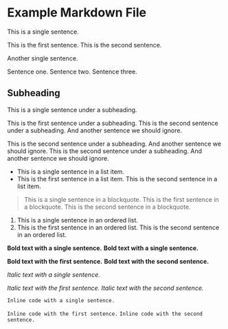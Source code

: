 # Example Markdown File

This is a single sentence.

This is the first sentence.
This is the second sentence.

Another single sentence.

Sentence one.
Sentence two.
Sentence three.

## Subheading

This is a single sentence under a subheading.

This is the first sentence under a subheading.
This is the second sentence under a subheading. And another sentence we should ignore. <!-- noqa: onesentence -->

<!-- noqa: onesentence-start -->

This is the second sentence under a subheading. And another sentence we should ignore. This is the second sentence under a subheading. And another sentence we should ignore.

<!-- noqa: onesentence-end -->

- This is a single sentence in a list item.
- This is the first sentence in a list item. This is the second sentence in a list item.

> This is a single sentence in a blockquote.
> This is the first sentence in a blockquote.
> This is the second sentence in a blockquote.

1. This is a single sentence in an ordered list.
1. This is the first sentence in an ordered list. This is the second sentence in an ordered list.

**Bold text with a single sentence.**
__Bold text with a single sentence.__

**Bold text with the first sentence.**
**Bold text with the second sentence.**

*Italic text with a single sentence.*

*Italic text with the first sentence.*
*Italic text with the second sentence.*

`Inline code with a single sentence.`

`Inline code with the first sentence.`
`Inline code with the second sentence.`

